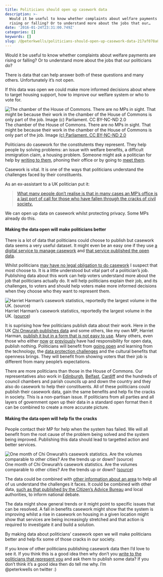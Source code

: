 ```yaml
---
title: Politicians should open up casework data
description: >-
  Would it be useful to know whether complaints about welfare payments are
  rising or falling? Or to understand more about the jobs that our…
date: '2016-01-24T23:31:00.749Z'
categories: []
keywords: []
slug: /@peterkwells/politicians-should-open-up-casework-data-217af078a8a7
---
```


Would it be useful to know whether complaints about welfare payments are rising or falling? Or to understand more about the jobs that our politicians do?

There is data that can help answer both of these questions and many others. Unfortunately it’s not open.

If this data was open we could make more informed decisions about where to target housing support, how to improve our welfare system or who to vote for.

![The chamber of the House of Commons. There are no MPs in sight. That might be because their work in the chamber of the House of Commons is only part of the job. Image [(c) Parliament. CC BY-NC-ND 2.0](https://www.flickr.com/photos/uk_parliament/2700311137/)](https://cdn-images-1.medium.com/max/600/1*CUAOx0mUTgvZZOc7_KLB2A.jpeg)
The chamber of the House of Commons. There are no MPs in sight. That might be because their work in the chamber of the House of Commons is only part of the job. Image [(c) Parliament. CC BY-NC-ND 2.0](https://www.flickr.com/photos/uk_parliament/2700311137/)

Politicians do casework for the constitutents they represent. They help people by solving problems: an issue with welfare benefits, a difficult immigration claim, a housing problem. Someone might ask a politician for help by [writing to them](https://www.writetothem.com), phoning their office or by going to [meet them](https://en.wikipedia.org/wiki/Surgery_%28politics%29).

Casework is vital. It is one of the ways that politicians understand the challenges faced by their constituents.

As an ex-assistant to a UK politician put it:

> [What many people don’t realise is that in many cases an MP’s office is a last port of call for those who have fallen through the cracks of civil society.](http://www.theguardian.com/careers/diary-of-a-parliamentary-researcher-why-casework-is-key-to-your-political-career)

We can open up data on casework whilst protecting privacy. Some MPs already do this.

#### Making the data open will make politicians better

There is a lot of data that politicians could choose to publish but casework data seems a very useful dataset. It might even be an easy one if they use [a digital service to manage casework](http://www.caseworkermp.com) and [that service published the open data](https://theodi.org/guides/publishers-guide-open-data-licensing).

Whilst politicians [may have no legal obligation to do casework](https://en.wikipedia.org/wiki/Ann_Keen#John_Taylor.27s_failed_legal_claim) I suspect that most choose to. It is a little understood but vital part of a politician’s job. Publishing data about this work can help voters understand more about the job that politicians actually do. It will help politicians explain their job, and its challenges, to voters and should help voters make more informed decisions when they choose who they want to represent them.

![Harriet Harman’s casework statistics, reportedly the largest volume in the UK. ([source](https://d3n8a8pro7vhmx.cloudfront.net/labourclp63/pages/1569/attachments/original/1452508297/Newsletter_November_2015.pdf?1452508297))](https://cdn-images-1.medium.com/max/600/1*4DgK7j6W5eCxd8jQARfKSQ.png)
Harriet Harman’s casework statistics, reportedly the largest volume in the UK. ([source](https://d3n8a8pro7vhmx.cloudfront.net/labourclp63/pages/1569/attachments/original/1452508297/Newsletter_November_2015.pdf?1452508297))

It is suprising how few politicians publish data about their work. Here in the UK [Chi Onwurah publishes data](http://chionwurahmp.com/2015/07/chi-launches-2015-open-data-competition/) and some others, like my own MP, Harriet Harman, [publish it but in a form that is not easy to use](http://www.harrietharman.org/november_december_newsletter). Many others, even those who either [now](http://www.matthewhancock.co.uk/) [or](http://www.louisehaigh.org.uk/) [previously](http://www.tom-watson.co.uk/) have had responsibility for open data, publish nothing. Politicians will benefit from [going open](http://theodi.org/ea-going-open-summary) and learning from the technology, the [data protection challenges](http://researchbriefings.parliament.uk/ResearchBriefing/Summary/SN01936) and the cultural benefits that openness brings. They will benefit from showing voters that their job is different from many people’s expectations.

There are more politicians than those in the House of Commons. Our representatives also work in [Edinburgh](http://www.scottish.parliament.uk), [Belfast](http://www.niassembly.gov.uk), [Cardiff](http://www.assembly.wales/en/Pages/Home.aspx) and the hundreds of council chambers and parish councils up and down the country and they also do casework to help their constituents. All of these politicians could publish their casework data, gain the same benefits and help fix the cracks in society. This is a non-partisan issue. If politicians from all parties and all layers of government open up their data in a standard open format then it can be combined to create a more accurate picture.

#### Making the data open will help fix the cracks

People contact their MP for help when the system has failed. We will all benefit from the root cause of the problem being solved and the system being improved. Publishing this data should lead to targetted action and better services.

![One month of Chi Onwurah’s casework statistics. Are the volumes comparable to other cities? Are the trends up or down? ([source](http://chionwurahmp.com/2015/12/individual-issues-november-2015/))](https://cdn-images-1.medium.com/max/600/1*zB4Z4d0Hz9pHKCnHluh13g.png)
One month of Chi Onwurah’s casework statistics. Are the volumes comparable to other cities? Are the trends up or down? ([source](http://chionwurahmp.com/2015/12/individual-issues-november-2015/))

The data could be combined with [other information about an area](http://jenit.github.io/you-work-for-them/) to help all of us understand the challenges it faces. It could be combined with other data, [such as that published by the Citizen’s Advice Bureau](https://www.citizensadvice.org.uk/about-us/difference-we-make/advice-trends/) and local authorities, to inform national debate.

The data might show general trends or it might point to specific issues that can be resolved. A fall in benefits casework might show that the system is improving whilst a rise in casework on housing in a given location might show that services are being increasingly stretched and that action is required to investigate it and build a solution.

By making data about politicians’ casework open we will make politicians better and help fix some of those cracks in our society.

If you know of other politicians publishing casework data then I’d love to see it. If you think this is a good idea then why don’t you [write to the politicians that represent you](https://www.writetothem.com) and ask them to publish some data? If you don’t think it’s a good idea then do tell me why. I’m @peterkwells on twitter :)